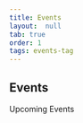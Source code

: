 ```yaml
---
title: Events
layout:  null
tab: true
order: 1
tags: events-tag
---
```


## Events

Upcoming Events
